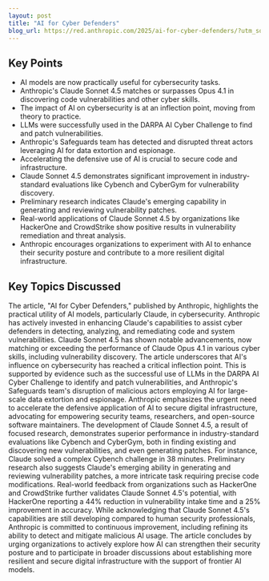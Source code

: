 ```yaml
---
layout: post 
title: "AI for Cyber Defenders"
blog_url: https://red.anthropic.com/2025/ai-for-cyber-defenders/?utm_source=tldrai 
---
```




## Key Points

- AI models are now practically useful for cybersecurity tasks.
- Anthropic's Claude Sonnet 4.5 matches or surpasses Opus 4.1 in discovering code vulnerabilities and other cyber skills.
- The impact of AI on cybersecurity is at an inflection point, moving from theory to practice.
- LLMs were successfully used in the DARPA AI Cyber Challenge to find and patch vulnerabilities.
- Anthropic's Safeguards team has detected and disrupted threat actors leveraging AI for data extortion and espionage.
- Accelerating the defensive use of AI is crucial to secure code and infrastructure.
- Claude Sonnet 4.5 demonstrates significant improvement in industry-standard evaluations like Cybench and CyberGym for vulnerability discovery.
- Preliminary research indicates Claude's emerging capability in generating and reviewing vulnerability patches.
- Real-world applications of Claude Sonnet 4.5 by organizations like HackerOne and CrowdStrike show positive results in vulnerability remediation and threat analysis.
- Anthropic encourages organizations to experiment with AI to enhance their security posture and contribute to a more resilient digital infrastructure.

## Key Topics Discussed

The article, "AI for Cyber Defenders," published by Anthropic, highlights the practical utility of AI models, particularly Claude, in cybersecurity. Anthropic has actively invested in enhancing Claude's capabilities to assist cyber defenders in detecting, analyzing, and remediating code and system vulnerabilities. Claude Sonnet 4.5 has shown notable advancements, now matching or exceeding the performance of Claude Opus 4.1 in various cyber skills, including vulnerability discovery. The article underscores that AI's influence on cybersecurity has reached a critical inflection point. This is supported by evidence such as the successful use of LLMs in the DARPA AI Cyber Challenge to identify and patch vulnerabilities, and Anthropic's Safeguards team's disruption of malicious actors employing AI for large-scale data extortion and espionage. Anthropic emphasizes the urgent need to accelerate the defensive application of AI to secure digital infrastructure, advocating for empowering security teams, researchers, and open-source software maintainers. The development of Claude Sonnet 4.5, a result of focused research, demonstrates superior performance in industry-standard evaluations like Cybench and CyberGym, both in finding existing and discovering new vulnerabilities, and even generating patches. For instance, Claude solved a complex Cybench challenge in 38 minutes. Preliminary research also suggests Claude's emerging ability in generating and reviewing vulnerability patches, a more intricate task requiring precise code modifications. Real-world feedback from organizations such as HackerOne and CrowdStrike further validates Claude Sonnet 4.5's potential, with HackerOne reporting a 44% reduction in vulnerability intake time and a 25% improvement in accuracy. While acknowledging that Claude Sonnet 4.5's capabilities are still developing compared to human security professionals, Anthropic is committed to continuous improvement, including refining its ability to detect and mitigate malicious AI usage. The article concludes by urging organizations to actively explore how AI can strengthen their security posture and to participate in broader discussions about establishing more resilient and secure digital infrastructure with the support of frontier AI models.

